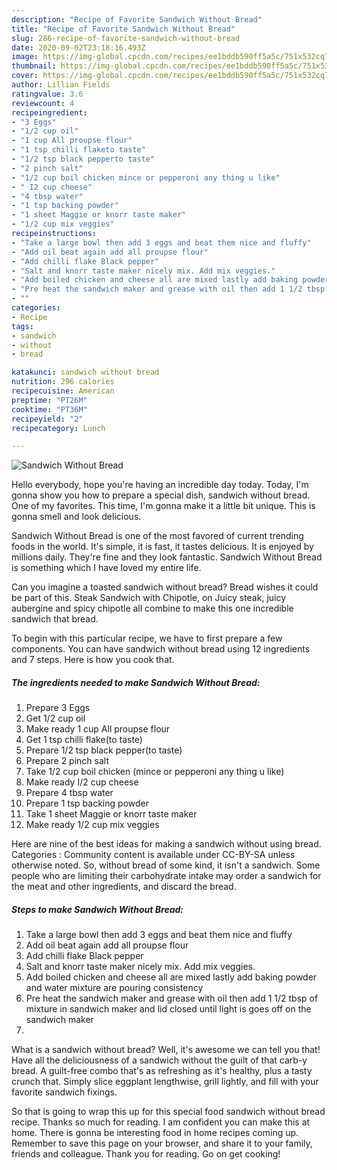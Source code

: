 ```yaml
---
description: "Recipe of Favorite Sandwich Without Bread"
title: "Recipe of Favorite Sandwich Without Bread"
slug: 286-recipe-of-favorite-sandwich-without-bread
date: 2020-09-02T23:18:16.493Z
image: https://img-global.cpcdn.com/recipes/ee1bddb590ff5a5c/751x532cq70/sandwich-without-bread-recipe-main-photo.jpg
thumbnail: https://img-global.cpcdn.com/recipes/ee1bddb590ff5a5c/751x532cq70/sandwich-without-bread-recipe-main-photo.jpg
cover: https://img-global.cpcdn.com/recipes/ee1bddb590ff5a5c/751x532cq70/sandwich-without-bread-recipe-main-photo.jpg
author: Lillian Fields
ratingvalue: 3.6
reviewcount: 4
recipeingredient:
- "3 Eggs"
- "1/2 cup oil"
- "1 cup All proupse flour"
- "1 tsp chilli flaketo taste"
- "1/2 tsp black pepperto taste"
- "2 pinch salt"
- "1/2 cup boil chicken mince or pepperoni any thing u like"
- " I2 cup cheese"
- "4 tbsp water"
- "1 tsp backing powder"
- "1 sheet Maggie or knorr taste maker"
- "1/2 cup mix veggies"
recipeinstructions:
- "Take a large bowl then add 3 eggs and beat them nice and fluffy"
- "Add oil beat again add all proupse flour"
- "Add chilli flake Black pepper"
- "Salt and knorr taste maker nicely mix. Add mix veggies."
- "Add boiled chicken and cheese all are mixed lastly add baking powder and water mixture are pouring consistency"
- "Pre heat the sandwich maker and grease with oil then add 1 1/2 tbsp of mixture in sandwich maker and lid closed until light is goes off on the sandwich maker"
- ""
categories:
- Recipe
tags:
- sandwich
- without
- bread

katakunci: sandwich without bread 
nutrition: 296 calories
recipecuisine: American
preptime: "PT26M"
cooktime: "PT36M"
recipeyield: "2"
recipecategory: Lunch

---
```



![Sandwich Without Bread](https://img-global.cpcdn.com/recipes/ee1bddb590ff5a5c/751x532cq70/sandwich-without-bread-recipe-main-photo.jpg)

Hello everybody, hope you're having an incredible day today. Today, I'm gonna show you how to prepare a special dish, sandwich without bread. One of my favorites. This time, I'm gonna make it a little bit unique. This is gonna smell and look delicious.

Sandwich Without Bread is one of the most favored of current trending foods in the world. It's simple, it is fast, it tastes delicious. It is enjoyed by millions daily. They're fine and they look fantastic. Sandwich Without Bread is something which I have loved my entire life.

Can you imagine a toasted sandwich without bread? Bread wishes it could be part of this. Steak Sandwich with Chipotle, on Juicy steak, juicy aubergine and spicy chipotle all combine to make this one incredible sandwich that bread.


To begin with this particular recipe, we have to first prepare a few components. You can have sandwich without bread using 12 ingredients and 7 steps. Here is how you cook that.

<!--inarticleads1-->

##### The ingredients needed to make Sandwich Without Bread:

1. Prepare 3 Eggs
1. Get 1/2 cup oil
1. Make ready 1 cup All proupse flour
1. Get 1 tsp chilli flake(to taste)
1. Prepare 1/2 tsp black pepper(to taste)
1. Prepare 2 pinch salt
1. Take 1/2 cup boil chicken (mince or pepperoni any thing u like)
1. Make ready  I/2 cup cheese
1. Prepare 4 tbsp water
1. Prepare 1 tsp backing powder
1. Take 1 sheet Maggie or knorr taste maker
1. Make ready 1/2 cup mix veggies


Here are nine of the best ideas for making a sandwich without using bread. Categories : Community content is available under CC-BY-SA unless otherwise noted. So, without bread of some kind, it isn&#39;t a sandwich. Some people who are limiting their carbohydrate intake may order a sandwich for the meat and other ingredients, and discard the bread. 

<!--inarticleads2-->

##### Steps to make Sandwich Without Bread:

1. Take a large bowl then add 3 eggs and beat them nice and fluffy
1. Add oil beat again add all proupse flour
1. Add chilli flake Black pepper
1. Salt and knorr taste maker nicely mix. Add mix veggies.
1. Add boiled chicken and cheese all are mixed lastly add baking powder and water mixture are pouring consistency
1. Pre heat the sandwich maker and grease with oil then add 1 1/2 tbsp of mixture in sandwich maker and lid closed until light is goes off on the sandwich maker
1. 


What is a sandwich without bread? Well, it&#39;s awesome we can tell you that! Have all the deliciousness of a sandwich without the guilt of that carb-y bread. A guilt-free combo that&#39;s as refreshing as it&#39;s healthy, plus a tasty crunch that. Simply slice eggplant lengthwise, grill lightly, and fill with your favorite sandwich fixings. 

So that is going to wrap this up for this special food sandwich without bread recipe. Thanks so much for reading. I am confident you can make this at home. There is gonna be interesting food in home recipes coming up. Remember to save this page on your browser, and share it to your family, friends and colleague. Thank you for reading. Go on get cooking!
